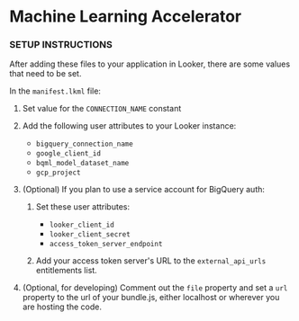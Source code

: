 # Machine Learning Accelerator

### SETUP INSTRUCTIONS

After adding these files to your application in Looker, there are some values that need to be set.

In the `manifest.lkml` file:

1. Set value for the `CONNECTION_NAME` constant

1. Add the following user attributes to your Looker instance:

   - `bigquery_connection_name`
   - `google_client_id`
   - `bqml_model_dataset_name`
   - `gcp_project`

1. (Optional) If you plan to use a service account for BigQuery auth:

   1. Set these user attributes:

      - `looker_client_id`
      - `looker_client_secret`
      - `access_token_server_endpoint`

   1. Add your access token server's URL to the `external_api_urls` entitlements list.

1. (Optional, for developing) Comment out the `file` property and set a `url` property to the url of your bundle.js, either localhost or wherever you are hosting the code.
